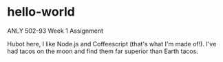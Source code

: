 # hello-world
ANLY 502-93 Week 1 Assignment


Hubot here, I like Node.js and Coffeescript (that's what I'm made of!).
I've had tacos on the moon and find them far superior than Earth tacos.
